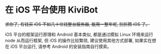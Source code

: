 # 在 iOS 平台使用 KiviBot

~~求你了, 有钱买 iOS 不如几十块钱整台服务器, 能用一整年呢, 别折腾 iOS 了。~~

iOS 平台的框架运行原理和 Android 基本类似, 都是通过模拟 Linux 环境来运行 node 从而运行框架, 但 iOS 的操作比较繁琐, 建议使用其他方式部署, 如果实在想在 iOS 平台运行, 请参考 Android 的安装指南自行摸索。
